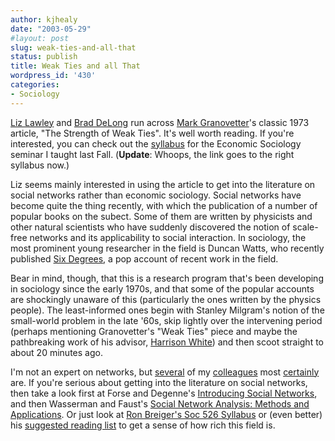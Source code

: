 ```yaml
---
author: kjhealy
date: "2003-05-29"
#layout: post
slug: weak-ties-and-all-that
status: publish
title: Weak Ties and all That
wordpress_id: '430'
categories:
- Sociology
---
```


[Liz Lawley](http://www.it.rit.edu/~ell/mamamusings/archives/000461.html) and [Brad DeLong](http://www.j-bradford-delong.net/movable_type/2003_archives/001548.html) run across [Mark Granovetter](http://www.stanford.edu/dept/soc/granovet.html)'s classic 1973 article, "The Strength of Weak Ties". It's well worth reading. If you're interested, you can check out the [syllabus](http://www.kieranhealy.org/files/teaching/econ-soc-syllabus.pdf) for the Economic Sociology seminar I taught last Fall. (**Update**: Whoops, the link goes to the right syllabus now.)

Liz seems mainly interested in using the article to get into the literature on social networks rather than economic sociology. Social networks have become quite the thing recently, with which the publication of a number of popular books on the subect. Some of them are written by physicists and other natural scientists who have suddenly discovered the notion of scale-free networks and its applicability to social interaction. In sociology, the most prominent young researcher in the field is Duncan Watts, who recently published [Six Degrees](http://amazon.com/o/asin/0393041425/kieranhealysw-20/ref=nosim/), a pop account of recent work in the field.

Bear in mind, though, that this is a research program that's been developing in sociology since the early 1970s, and that some of the popular accounts are shockingly unaware of this (particularly the ones written by the physics people). The least-informed ones begin with Stanley Milgram's notion of the small-world problem in the late '60s, skip lightly over the intervening period (perhaps mentioning Granovetter's "Weak Ties" piece and maybe the pathbreaking work of his advisor, [Harrison White](http://www.columbia.edu/cu/sipa/RESEARCH/bios/hcw2.html)) and then scoot straight to about 20 minutes ago.

I'm not an expert on networks, but [several](http://www.u.arizona.edu/~breiger/) of my [colleagues](http://www.u.arizona.edu/~mcphersn/) most [certainly](http://amazon.com/o/asin/0803943032/kieranhealysw-20/ref=nosim/) are. If you're serious about getting into the literature on social networks, then take a look first at Forse and Degenne's [Introducing Social Networks](http://amazon.com/o/asin/0761956042/kieranhealysw-20/ref=nosim/), and then Wasserman and Faust's [Social Network Analysis: Methods and Applications](http://amazon.com/o/asin/0521387078/kieranhealysw-20/ref=nosim/). Or just look at [Ron Breiger's Soc 526 Syllabus](http://www.u.arizona.edu/ic/polis/courses031/SOC_526-001/ReadList.html) or (even better) his [suggested reading list](http://www.u.arizona.edu/ic/polis/courses031/SOC_526-001/BooksAvailability.html) to get a sense of how rich this field is.
